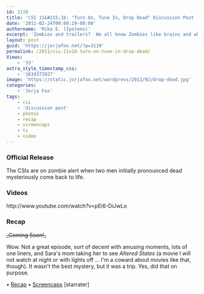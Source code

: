 ```yaml
---
id: 3110
title: 'CSI 11&#215;16: "Turn On, Tune In, Drop Dead" Discussion Post (Updated!)'
date: '2011-02-24T09:00:29-08:00'
authorname: 'Mika E. (Ipstenu)'
excerpt: 'Zombies and trailers?  We all know Zombies like brains and who''s the brainiest CSI we know?  Sara better watch out on tonight''s _CSI_. (Updated with Screencaps and recap!)'
layout: post
guid: 'https://jorjafox.net/?p=3110'
permalink: /2011/csi-11x16-turn-on-tune-in-drop-dead/
Views:
    - '33'
astra_style_timestamp_css:
    - '1634373927'
image: 'https://static.jorjafox.net/wordpress/2011/02/drop-dead.jpg'
categories:
    - 'Jorja Fox'
tags:
    - csi
    - 'discussion post'
    - photos
    - recap
    - screencaps
    - tv
    - video
---
```


<h3>Official Release</h3>
The CSIs are on zombie alert when two men initially pronounced dead mysteriously come back to life.

<h3>Videos</h3>
http://www.youtube.com/watch?v=pEi6-DiJwLo

<h3>Recap</h3>
<del datetime="2011-02-25T03:09:53+00:00">_Coming Soon!_</del>

Wow. Not a great episode, sort of decent with amusing moments, lots of one liners, and Sara's mom taking her to see _Altered States_ (a movie I will not watch at night or with lights off ... I'm a coward about movies like that, though).  It wasn't the best mystery, but it was a trip.  Yes, did that on purpose.

&bull; <a href="https://jorjafox.net/wiki/Turn_On_Tune_In_Drop_Dead">Recap</a>
&bull; <a href="https://jorjafox.net/gallery/tv/csi/season11/totidd">Screencaps</a>
[starrater]
